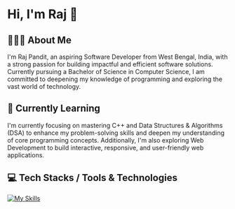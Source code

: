 # Hi, I'm Raj 👋

## 👨🏽‍💻 About Me
I'm Raj Pandit, an aspiring Software Developer from West Bengal, India, with a strong passion for building impactful and efficient software solutions. Currently pursuing a Bachelor of Science in Computer Science, I am committed to deepening my knowledge of programming and exploring the vast world of technology.

## 🔭 Currently Learning
I'm currently focusing on mastering C++ and Data Structures & Algorithms (DSA) to enhance my problem-solving skills and deepen my understanding of core programming concepts. Additionally, I'm also exploring Web Development to build interactive, responsive, and user-friendly web applications.

## 💻 Tech Stacks / Tools & Technologies
[![My Skills](https://skillicons.dev/icons?i=c,cpp,html,css,vscode,powershell,git,github&theme=light)](https://skillicons.dev)
